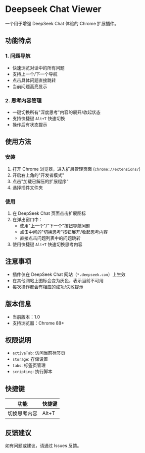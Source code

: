 # Deepseek Chat Viewer

一个用于增强 DeepSeek Chat 体验的 Chrome 扩展插件。

## 功能特点

### 1. 问题导航
- 快速浏览对话中的所有问题
- 支持上一个/下一个导航
- 点击具体问题直接跳转
- 当前问题高亮显示

### 2. 思考内容管理
- 一键切换所有"深度思考"内容的展开/收起状态
- 支持快捷键 `Alt+T` 快速切换
- 操作后有状态提示

## 使用方法

### 安装
1. 打开 Chrome 浏览器，进入扩展管理页面 (`chrome://extensions/`)
2. 开启右上角的"开发者模式"
3. 点击"加载已解压的扩展程序"
4. 选择插件文件夹

### 使用
1. 在 DeepSeek Chat 页面点击扩展图标
2. 在弹出窗口中：
   - 使用"上一个"/"下一个"按钮导航问题
   - 点击中间的"切换思考"按钮展开/收起思考内容
   - 直接点击问题列表中的问题跳转
3. 使用快捷键 `Alt+T` 快速切换思考内容

## 注意事项
- 插件仅在 DeepSeek Chat 网站（`*.deepseek.com`）上生效
- 在其他网站上图标会变为灰色，表示当前不可用
- 每次操作都会有相应的成功/失败提示

## 版本信息
- 当前版本：1.0
- 支持浏览器：Chrome 88+

## 权限说明
- `activeTab`: 访问当前标签页
- `storage`: 存储设置
- `tabs`: 标签页管理
- `scripting`: 执行脚本

## 快捷键
| 功能 | 快捷键 |
|------|--------|
| 切换思考内容 | Alt+T |

## 反馈建议
如有问题或建议，请通过 Issues 反馈。